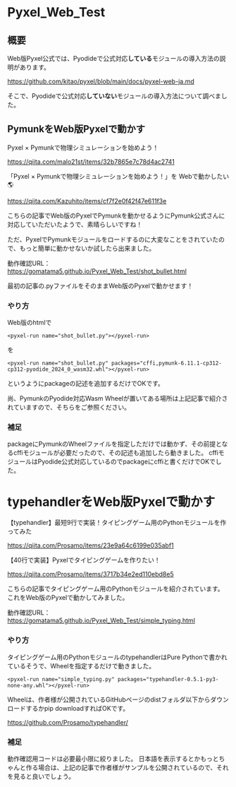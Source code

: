 # Pyxel_Web_Test
## 概要
Web版Pyxel公式では、Pyodideで公式対応**している**モジュールの導入方法の説明があります。

https://github.com/kitao/pyxel/blob/main/docs/pyxel-web-ja.md

そこで、Pyodideで公式対応**していない**モジュールの導入方法について調べました。

## PymunkをWeb版Pyxelで動かす
Pyxel × Pymunkで物理シミュレーションを始めよう！

https://qiita.com/malo21st/items/32b7865e7c78d4ac2741

「Pyxel × Pymunkで物理シミュレーションを始めよう！」を Webで動かしたい🌎

https://qiita.com/Kazuhito/items/cf7f2e0f42f47e611f3e

こちらの記事でWeb版のPyxelでPymunkを動かせるようにPymunk公式さんに対応していただいたようで、素晴らしいですね！

ただ、PyxelでPymunkモジュールをロードするのに大変なことをされていたので、もっと簡単に動かせないか試したら出来ました。

動作確認URL：
https://gomatama5.github.io/Pyxel_Web_Test/shot_bullet.html

最初の記事の.pyファイルをそのままWeb版のPyxelで動かせます！

### やり方
Web版のhtmlで
```
<pyxel-run name="shot_bullet.py"></pyxel-run>
```
を
```
<pyxel-run name="shot_bullet.py" packages="cffi,pymunk-6.11.1-cp312-cp312-pyodide_2024_0_wasm32.whl"></pyxel-run>
```
というようにpackageの記述を追加するだけでOKです。

尚、PymunkのPyodide対応Wasm Wheelが置いてある場所は上記記事で紹介されていますので、そちらをご参照ください。

### 補足
packageにPymunkのWheelファイルを指定しただけでは動かず、その前提となるcffiモジュールが必要だったので、その記述も追加したら動きました。
cffiモジュールはPyodide公式対応しているのでpackageにcffiと書くだけでOKでした。

# typehandlerをWeb版Pyxelで動かす
【typehandler】最短9行で実装！タイピングゲーム用のPythonモジュールを作ってみた

https://qiita.com/Prosamo/items/23e9a64c6199e035abf1

【40行で実装】Pyxelでタイピングゲームを作りたい！

https://qiita.com/Prosamo/items/3717b34e2ed110ebd8e5

こちらの記事でタイピングゲーム用のPythonモジュールを紹介されています。
これをWeb版のPyxelで動かしてみました。

動作確認URL：
https://gomatama5.github.io/Pyxel_Web_Test/simple_typing.html

### やり方
タイピングゲーム用のPythonモジュールのtypehandlerはPure Pythonで書かれているそうで、Wheelを指定するだけで動きました。
```
<pyxel-run name="simple_typing.py" packages="typehandler-0.5.1-py3-none-any.whl"></pyxel-run>
```

Wheelは、作者様が公開されているGitHubページのdistフォルダ以下からダウンロードするかpip downloadすればOKです。

https://github.com/Prosamo/typehandler/

### 補足
動作確認用コードは必要最小限に絞りました。
日本語を表示するとかもっとちゃんと作る場合は、上記の記事で作者様がサンプルを公開されているので、それを見ると良いでしょう。
